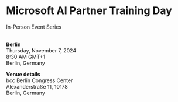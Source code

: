 # Microsoft AI Partner Training Day
In-Person Event Series


<br>**Berlin**
<br>Thursday, November 7, 2024
<br>8:30 AM GMT+1
<br>Berlin, Germany


**Venue details**
<br>bcc Berlin Congress Center<br>Alexanderstraße 11, 10178<br>Berlin, Germany

